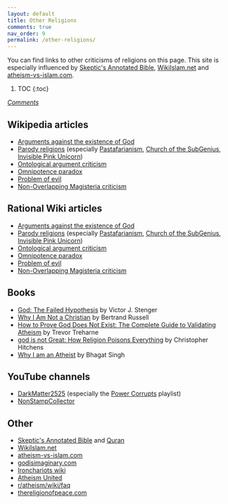 ```yaml
---
layout: default
title: Other Religions
comments: true
nav_order: 9
permalink: /other-religions/
---
```

You can find links to other criticisms of religions on this page. This site is especially influenced by <a href="https://skepticsannotatedbible.com" target="_blank">Skeptic's Annotated Bible</a>, <a href="https://wikiislam.net/wiki/Main_Page" target="_blank">WikiIslam.net</a> and <a href="https://atheism-vs-islam.com/" target="_blank">atheism-vs-islam.com</a>.

1. TOC
{:toc}

[*Comments*]({{site.url}}{{page.url}}#comments)

## Wikipedia articles

- [Arguments against the existence of God](https://en.wikipedia.org/wiki/Existence_of_God#Arguments_against_the_existence_of_God)
- [Parody religions](https://en.wikipedia.org/wiki/Parody_religion) (especially [Pastafarianism](https://en.wikipedia.org/wiki/Flying_Spaghetti_Monster), [Church of the SubGenius](https://en.wikipedia.org/wiki/Church_of_the_SubGenius), [Invisible Pink Unicorn](https://en.wikipedia.org/wiki/Invisible_Pink_Unicorn))
- [Ontological argument criticism](https://en.wikipedia.org/wiki/Ontological_argument#Criticisms_and_objections)
- [Omnipotence paradox](https://en.wikipedia.org/wiki/Omnipotence_paradox)
- [Problem of evil](https://en.wikipedia.org/wiki/Problem_of_evil)
- [Non-Overlapping Magisteria criticism](https://en.wikipedia.org/wiki/Non-overlapping_magisteria#Reception)

## Rational Wiki articles

- [Arguments against the existence of God](https://rationalwiki.org/wiki/God#Against)
- [Parody religions](https://rationalwiki.org/wiki/Parody_religion) (especially [Pastafarianism](https://rationalwiki.org/wiki/Pastafarianism), [Church of the SubGenius](https://rationalwiki.org/wiki/Church_of_the_SubGenius), [Invisible Pink Unicorn](https://rationalwiki.org/wiki/Invisible_Pink_Unicorn))
- [Ontological argument criticism](https://rationalwiki.org/wiki/Ontological_argument#Problems)
- [Omnipotence paradox](https://rationalwiki.org/wiki/Omnipotence_paradox)
- [Problem of evil](https://rationalwiki.org/wiki/Problem_of_evil)
- [Non-Overlapping Magisteria criticism](https://rationalwiki.org/wiki/Non-Overlapping_Magisteria#Conflict_thesis)

## Books

- [God: The Failed Hypothesis](https://en.wikipedia.org/wiki/God:_The_Failed_Hypothesis) by Victor J. Stenger
- [Why I Am Not a Christian](https://en.wikipedia.org/wiki/Why_I_Am_Not_a_Christian) by Bertrand Russell
- [How to Prove God Does Not Exist: The Complete Guide to Validating Atheism](https://www.google.co.in/books/edition/How_to_Prove_God_Does_Not_Exist/JtOzmf_5zLcC?hl=en&gbpv=0) by Trevor Treharne
- [god is not Great: How Religion Poisons Everything](https://en.wikipedia.org/wiki/God_Is_Not_Great) by Christopher Hitchens
- [Why I am an Atheist](https://en.wikisource.org/wiki/Why_I_am_an_Atheist) by Bhagat Singh

## YouTube channels
- [DarkMatter2525](https://www.youtube.com/user/darkmatter2525) (especially the [Power Corrupts](https://www.youtube.com/watch?v=pA5PlJiqOnk&list=PLv--V1yc2QDJi6hFNhur3iAsyFpXRtB8w) playlist)
- [NonStampCollector](https://www.youtube.com/user/nonstampcollector)

## Other
- [Skeptic's Annotated Bible](https://skepticsannotatedbible.com) and [Quran](https://skepticsannotatedbible.com/quran/)
- [WikiIslam.net](https://wikiislam.net/wiki/Main_Page)
- [atheism-vs-islam.com](https://atheism-vs-islam.com/)
- [godisimaginary.com](https://godisimaginary.com)
- [Ironchariots wiki](https://web.archive.org/web/20180420050141/http://wiki.ironchariots.org/index.php?title=Main_Page)
- [Atheism United](https://www.atheismunited.com/wiki/Main_Page)
- [r/atheism/wiki/faq](https://www.reddit.com/r/atheism/wiki/faq)
- [thereligionofpeace.com](https://www.thereligionofpeace.com)
